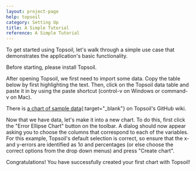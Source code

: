 ```yaml
---
layout: project-page
help: topsoil
category: Setting Up
title: A Simple Tutorial
reference: A Simple Tutorial
---
```


To get started using Topsoil, let's walk through a simple use case that demonstrates the application's basic functionality.

Before starting, please install Topsoil.

After opening Topsoil, we first need to import some data. Copy the table below by first highlighting the text. Then, click on the Topsoil data table and paste it in by using the paste shortcut (control-v on Windows or command-v on Mac).

There is [a chart of sample data][]{:target="_blank"} on Topsoil's GitHub wiki.

<!---207Pb\*/235U | ±2&sigma; (%) | 206Pb\*/238U | ±2&sigma; (%) |  corr coef
-------------|---------------|-------------|---------------|------------
29.165688743 |   1.519417676 | 0.712165893 |   1.395116767 | 0.918191745
29.031535970 |   1.799945600 | 0.714916493 |   1.647075269 | 0.915069472
29.002008069 |   1.441943510 | 0.709482828 |   1.324922704 | 0.918845083
29.203969765 |   1.320690194 | 0.707078490 |   1.216231698 | 0.920906132
29.194452092 |   1.359029744 | 0.709615006 |   1.248057588 | 0.918344571
29.293320455 |   1.424328137 | 0.710934267 |   1.309135282 | 0.919124777
28.497489852 |   1.353243890 | 0.686951820 |   1.245648095 | 0.920490463
29.218573677 |   1.383868032 | 0.715702180 |   1.271276031 | 0.918639641
28.884872020 |   1.264304654 | 0.702153693 |   1.164978444 | 0.921438073
28.863259209 |   1.455550200 | 0.700081472 |   1.335582301 | 0.917579003
29.014325453 |   1.614480021 | 0.701464404 |   1.478394505 | 0.915709384
29.917885787 |   1.564622589 | 0.725185047 |   1.434906094 | 0.917094067
30.159907714 |   1.488528691 | 0.724886106 |   1.366282212 | 0.917874287
28.963153308 |   1.480754780 | 0.698240706 |   1.359750830 | 0.918282249
29.350104553 |   1.513999270 | 0.711983592 |   1.384417989 | 0.914411266
29.979576581 |   1.595745814 | 0.724426340 |   1.458894294 | 0.914239775
29.344673618 |   1.551935035 | 0.714166474 |   1.420060290 | 0.915025602--->


Now that we have data, let's make it into a new chart. To do this, first click the "Error Ellipse Chart" button on the toolbar. A dialog should now appear asking you to choose the columns that correspond to each of the variables. For this example, Topsoil's default selection is correct, so ensure that the x- and y-errors are identified as 1σ and percentages (or else choose the correct options from the drop down menus) and press "Create chart".

Congratulations! You have successfully created your first chart with Topsoil!

[a chart of sample data]: https://github.com/CIRDLES/topsoil/wiki#a-simple-tutorial
